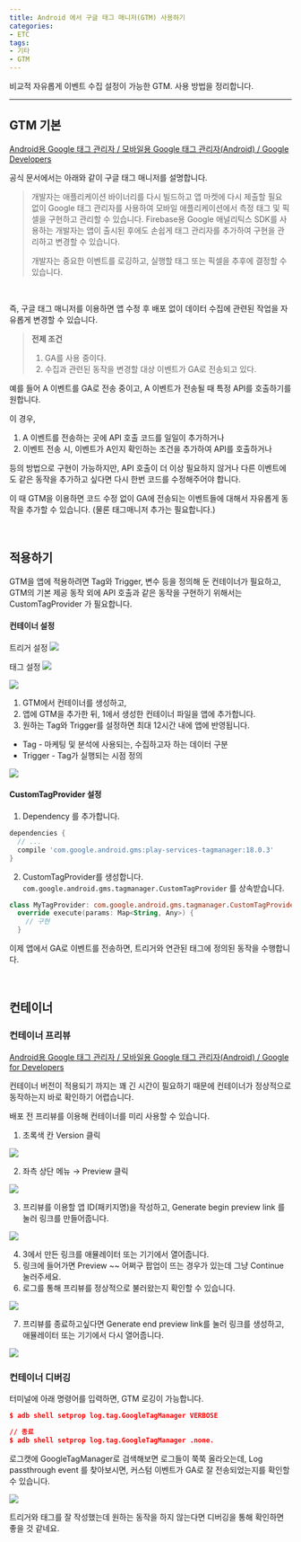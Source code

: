 ```yaml
---
title: Android 에서 구글 태그 매니저(GTM) 사용하기
categories:
- ETC
tags:
- 기타
- GTM
---
```


<div class = "notice--success">
비교적 자유롭게 이벤트 수집 설정이 가능한 GTM. 사용 방법을 정리합니다. 
</div>

---


## GTM 기본

[Android용 Google 태그 관리자 / 모바일용 Google 태그 관리자(Android) / Google Developers](https://developers.google.com/tag-platform/tag-manager/android/v5?hl=ko)

공식 문서에서는 아래와 같이 구글 태그 매니저를 설명합니다. 
> 개발자는 애플리케이션 바이너리를 다시 빌드하고 앱 마켓에 다시 제출할 필요 없이 Google 태그 관리자를 사용하여 모바일 애플리케이션에서 측정 태그 및 픽셀을 구현하고 관리할 수 있습니다. Firebase용 Google 애널리틱스 SDK를 사용하는 개발자는 앱이 출시된 후에도 손쉽게 태그 관리자를 추가하여 구현을 관리하고 변경할 수 있습니다.
>
>개발자는 중요한 이벤트를 로깅하고, 실행할 태그 또는 픽셀을 추후에 결정할 수 있습니다.

<br>

즉, 구글 태그 매니저를 이용하면 앱 수정 후 배포 없이 데이터 수집에 관련된 작업을 자유롭게 변경할 수 있습니다.

> **전제 조건**
>1. GA를 사용 중이다.
>2. 수집과 관련된 동작을 변경할 대상 이벤트가 GA로 전송되고 있다.


예를 들어 A 이벤트를 GA로 전송 중이고, A 이벤트가 전송될 때 특정 API를 호출하기를 원합니다. 

이 경우, 
1. A 이벤트를 전송하는 곳에 API 호출 코드를 일일이 추가하거나
2. 이벤트 전송 시, 이벤트가 A인지 확인하는 조건을 추가하여 API를 호출하거나 

등의 방법으로 구현이 가능하지만, API 호출이 더 이상 필요하지 않거나 다른 이벤트에도 같은 동작을 추가하고 싶다면
 다시 한번 코드를 수정해주어야 합니다.

이 때 GTM을 이용하면 코드 수정 없이 GA에 전송되는 이벤트들에 대해서 자유롭게 동작을 추가할 수 있습니다.
(물론 태그매니저 추가는 필요합니다.)


<br>

## 적용하기

GTM을 앱에 적용하려면 Tag와 Trigger, 변수 등을 정의해 둔 컨테이너가 필요하고, 
GTM의 기본 제공 동작 외에 API 호출과 같은 동작을 구현하기 위해서는  CustomTagProvider 가 필요합니다.

#### 컨테이너 설정

트리거 설정
<img src='/assets/images/2023-11-30/gtm_trigger.png'/>

태그 설정
<img src='/assets/images/2023-11-30/gtm_tag.png'/>


<img src='/assets/images/2023-11-30/gtm.png'/>


1. GTM에서 컨테이너를 생성하고,
2. 앱에 GTM을 추가한 뒤, 1에서 생성한 컨테이너 파일을 앱에 추가합니다.
3. 원하는 Tag와 Trigger를 설정하면 최대 12시간 내에 앱에 반영됩니다. 

- Tag - 마케팅 및 분석에 사용되는, 수집하고자 하는 데이터 구분
- Trigger - Tag가 실행되는 시점 정의


<img src='/assets/images/2023-11-30/gtm2.png'/>


#### CustomTagProvider 설정
1. Dependency 를 추가합니다.

``` groovy
dependencies {
  // ...
  compile 'com.google.android.gms:play-services-tagmanager:18.0.3'
}
```

2. CustomTagProvider를 생성합니다. `com.google.android.gms.tagmanager.CustomTagProvider` 를 상속받습니다.

``` kotlin
class MyTagProvider: com.google.android.gms.tagmanager.CustomTagProvider {
  override execute(params: Map<String, Any>) {
    // 구현
  }
```


이제 앱에서 GA로 이벤트를 전송하면, 트리거와 연관된 태그에 정의된 동작을 수행합니다.


<br>

## 컨테이너
### 컨테이너 프리뷰

[Android용 Google 태그 관리자 / 모바일용 Google 태그 관리자(Android) / Google for Developers](https://developers.google.com/tag-platform/tag-manager/android/v5?hl=ko#4_preview_debug_and_publish_your_container)

컨테이너 버전이 적용되기 까지는 꽤 긴 시간이 필요하기 때문에 컨테이너가 정상적으로 동작하는지 바로 확인하기 어렵습니다.

배포 전 프리뷰를 이용해 컨테이너를 미리 사용할 수 있습니다.

1. 초록색 칸 Version 클릭

<img src='/assets/images/2023-11-30/gtm_home.png' />
        
2. 좌측 상단 메뉴 → Preview 클릭
    
<img src='/assets/images/2023-11-30/gtm_preview.png' />
        
3. 프리뷰를 이용할 앱 ID(패키지명)을 작성하고, Generate begin preview link 를 눌러 링크를 만들어줍니다.
    
 <img src='/assets/images/2023-11-30/gtm_preview_start.png' />
        
    
4. 3에서 만든 링크를 애뮬레이터 또는 기기에서 열어줍니다.
5. 링크에 들어가면 Preview ~~ 어쩌구 팝업이 뜨는 경우가 있는데 그냥 Continue 눌러주세요.
6. 로그를 통해 프리뷰를 정상적으로 불러왔는지 확인할 수 있습니다.

 <img src='/assets/images/2023-11-30/gtm_preview_log.png' />
 
7. 프리뷰를 종료하고싶다면 Generate end preview link를 눌러 링크를 생성하고, 애뮬레이터 또는 기기에서 다시 열어줍니다.
    
<img src='/assets/images/2023-11-30/gtm_preview_end.png' />
            

<br>

### 컨테이너 디버깅

터미널에 아래 명령어를 입력하면, GTM 로깅이 가능합니다. 

```json
$ adb shell setprop log.tag.GoogleTagManager VERBOSE

// 종료
$ adb shell setprop log.tag.GoogleTagManager .none.
```

로그캣에 GoogleTagManager로 검색해보면 로그들이 쭉쭉 올라오는데,
Log passthrough event 를 찾아보시면, 커스텀 이벤트가 GA로 잘 전송되었는지를 확인할 수 있습니다.


 <img src='/assets/images/2023-11-30/gtm_log_event.png' />
 
트리거와 태그를 잘 작성했는데 원하는 동작을 하지 않는다면 디버깅을 통해 확인하면 좋을 것 같네요.
